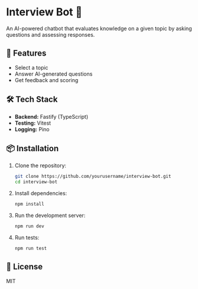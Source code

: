 # Interview Bot 🤖

An AI-powered chatbot that evaluates knowledge on a given topic by asking questions and assessing responses.

## 🚀 Features
- Select a topic
- Answer AI-generated questions
- Get feedback and scoring

## 🛠 Tech Stack
- **Backend:** Fastify (TypeScript)
- **Testing:** Vitest
- **Logging:** Pino

## 📦 Installation
1. Clone the repository:
   ```sh
   git clone https://github.com/yourusername/interview-bot.git
   cd interview-bot
2. Install dependencies:
   ```sh
   npm install
3. Run the development server:
   ```sh
   npm run dev
4. Run tests:
   ```sh
   npm run test

## 📝 License
MIT